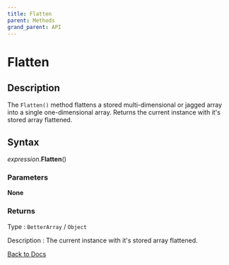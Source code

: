 ```yaml
---
title: Flatten
parent: Methods
grand_parent: API
---
```


# Flatten

## Description
The `Flatten()` method flattens a stored multi-dimensional or jagged array into a single one-dimensional array. Returns the current instance with it's stored array flattened.

## Syntax

*expression*.**Flatten**()

### Parameters

**None**

### Returns

Type
: `BetterArray` / `Object`

Description
: The current instance with it's stored array flattened.

[Back to Docs](https://senipah.github.io/VBA-Better-Array/)